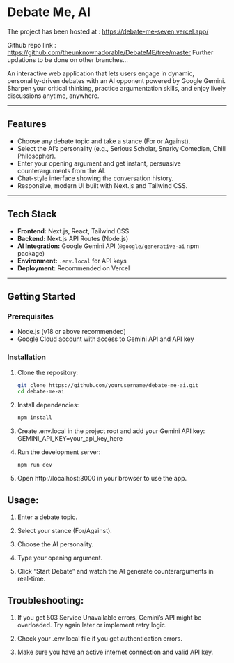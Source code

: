 # Debate Me, AI

The project has been hosted at : https://debate-me-seven.vercel.app/

Github repo link : https://github.com/theunknownadorable/DebateME/tree/master
Further updations to be done on other branches...

An interactive web application that lets users engage in dynamic, personality-driven debates with an AI opponent powered by Google Gemini.  
Sharpen your critical thinking, practice argumentation skills, and enjoy lively discussions anytime, anywhere.

---

## Features

- Choose any debate topic and take a stance (For or Against).  
- Select the AI’s personality (e.g., Serious Scholar, Snarky Comedian, Chill Philosopher).  
- Enter your opening argument and get instant, persuasive counterarguments from the AI.  
- Chat-style interface showing the conversation history.  
- Responsive, modern UI built with Next.js and Tailwind CSS.  

---

## Tech Stack

- **Frontend:** Next.js, React, Tailwind CSS  
- **Backend:** Next.js API Routes (Node.js)  
- **AI Integration:** Google Gemini API (`@google/generative-ai` npm package)  
- **Environment:** `.env.local` for API keys  
- **Deployment:** Recommended on Vercel  

---

## Getting Started

### Prerequisites

- Node.js (v18 or above recommended)  
- Google Cloud account with access to Gemini API and API key  

### Installation

1. Clone the repository:  
   ```bash
   git clone https://github.com/yourusername/debate-me-ai.git
   cd debate-me-ai

2. Install dependencies:
   ```bash
   npm install

3. Create .env.local in the project root and add your Gemini API key:
    GEMINI_API_KEY=your_api_key_here

4. Run the development server:
    ```bash
    npm run dev

5. Open http://localhost:3000 in your browser to use the app.


## Usage:

1. Enter a debate topic.

2. Select your stance (For/Against).

3. Choose the AI personality.

4. Type your opening argument.

5. Click “Start Debate” and watch the AI generate counterarguments in real-time.

## Troubleshooting:

1. If you get 503 Service Unavailable errors, Gemini’s API might be overloaded. Try again later or implement retry logic.

2. Check your .env.local file if you get authentication errors.

3. Make sure you have an active internet connection and valid API key.

